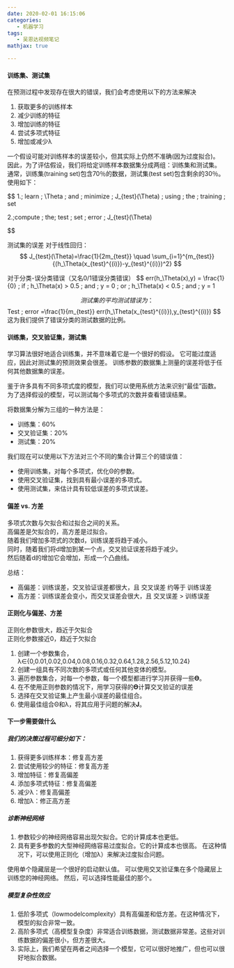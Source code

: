 ```yaml
---
date: 2020-02-01 16:15:06
categories:
   - 机器学习
tags:
   - 吴恩达视频笔记
mathjax: true

---
```



#### 训练集、测试集
在预测过程中发现存在很大的错误，我们会考虑使用以下的方法来解决
1. 获取更多的训练样本
2. 减少训练的特征
3. 增加训练的特征
4. 尝试多项式特征
5. 增加或减少λ

<!--more-->


一个假设可能对训练样本的误差较小，但其实际上仍然不准确(因为过度拟合)。
因此，为了评估假设，我们将给定训练样本数据集分成两组：训练集和测试集。 通常，训练集(training set)包含70％的数据，测试集(test set)包含剩余的30％。
使用如下：

$$
1.\; learn \; \Theta \; and \; minimize \; J_{test}(\Theta) \; using \; the \; training \; set 

2.\;compute \; the\;  test \; set \; error \; J_{test}(\Theta)

$$

测试集的误差
对于线性回归：
$$
 J_{test}(\Theta)=\frac{1}{2m_{test}} \quad \sum_{i=1}^{m_{test}}{(h_\Theta(x_{test}^{(i)})-y_{test}^{(i)})^2}
$$
 
对于分类-误分类错误（又名0/1错误分类错误）
$$
err(h_\Theta(x),y) = \frac{1}{0}   \; if \; h_\Theta(x) > 0.5 \; and \; y = 0  \; or \;  h_\Theta(x) < 0.5 \; and \; y = 1

$$
测试集的平均测试错误为：
$$
Test \; error =\frac{1}{m_{test}}  err(h_\Theta(x_{test}^{(i)}),y_{test}^{(i)})
$$
 这为我们提供了错误分类的测试数据的比例。



#### 训练集，交叉验证集，测试集
学习算法很好地适合训练集，并不意味着它是一个很好的假设。 它可能过度适应，因此对测试集的预测效果会很差。 训练参数的数据集上测量的误差将低于任何其他数据集的误差。

鉴于许多具有不同多项式度的模型，我们可以使用系统方法来识别“最佳”函数。 为了选择假设的模型，可以测试每个多项式的次数并查看错误结果。

将数据集分解为三组的一种方法是：
- 训练集：60%
- 交叉验证集：20%
- 测试集：20%

我们现在可以使用以下方法对三个不同的集合计算三个的错误值：
- 使用训练集，对每个多项式，优化Θ的参数。
- 使用交叉验证集，找到具有最小误差的多项式。
- 使用测试集，来估计具有较低误差的多项式误差。

#### 偏差 vs. 方差
多项式次数与欠拟合和过拟合之间的关系。
<br/>
高偏差是欠拟合的，高方差是过拟合。
<br/>
随着我们增加多项式的次数d，训练误差将趋于减小。
<br/>
同时，随着我们将d增加到某一个点，交叉验证误差将趋于减少。<br/>
然后随着d的增加它会增加，形成一个凸曲线。
<br/>

总结：
- 高偏差：训练误差，交叉验证误差都很大，且 交叉误差 约等于 训练误差 
- 高方差：训练误差会变小，而交叉误差会很大，且 交叉误差 > 训练误差 



#### 正则化与偏差、方差
正则化参数很大，趋近于欠拟合  <br/>
正则化参数接近0，趋近于欠拟合


1. 创建一个参数集合，λ∈{0,0.01,0.02,0.04,0.08,0.16,0.32,0.64,1.28,2.56,5.12,10.24}
2. 创建一组具有不同次数的多项式或任何其他变体的模型。
3. 遍历参数集合，对每一个参数，每一个模型都进行学习并获得一些𝚯。
4. 在不使用正则参数的情况下，用学习获得的𝚯计算交叉验证的误差
5. 选择在交叉验证集上产生最小误差的最佳组合。
6. 使用最佳组合Θ和λ，将其应用于问题的解决𝐉。

#### 下一步需要做什么
##### 我们的决策过程可细分如下：
1. 获得更多训练样本：修复高方差
2. 尝试使用较少的特征：修复高方差
3. 增加特征：修复高偏差
4. 添加多项式特征：修复高偏差
5. 减少λ：修复高偏差
6. 增加λ：修正高方差

##### 诊断神经网络
1. 参数较少的神经网络容易出现欠拟合。它的计算成本也更低。
2. 具有更多参数的大型神经网络容易过度拟合。它的计算成本也很高。
在这种情况下，可以使用正则化（增加λ）来解决过度拟合问题。

使用单个隐藏层是一个很好的启动默认值。
可以使用交叉验证集在多个隐藏层上训练您的神经网络。
然后，可以选择性能最佳的那个。

##### 模型复杂性效应
1. 低阶多项式（lowmodelcomplexity）具有高偏差和低方差。在这种情况下，模型的拟合非常一致。
2. 高阶多项式（高模型复杂度）非常适合训练数据，测试数据非常差。这些对训练数据的偏差很小，但方差很大。
3. 实际上，我们希望在两者之间选择一个模型，它可以很好地推广，但也可以很好地拟合数据。
